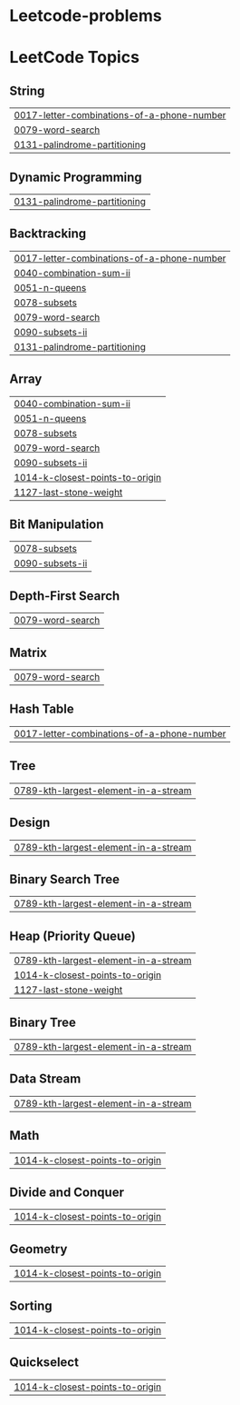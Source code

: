 # Leetcode-problems
<!---LeetCode Topics Start-->
# LeetCode Topics
## String
|  |
| ------- |
| [0017-letter-combinations-of-a-phone-number](https://github.com/ELIK-code-exciting/Leetcode-problems/tree/master/0017-letter-combinations-of-a-phone-number) |
| [0079-word-search](https://github.com/ELIK-code-exciting/Leetcode-problems/tree/master/0079-word-search) |
| [0131-palindrome-partitioning](https://github.com/ELIK-code-exciting/Leetcode-problems/tree/master/0131-palindrome-partitioning) |
## Dynamic Programming
|  |
| ------- |
| [0131-palindrome-partitioning](https://github.com/ELIK-code-exciting/Leetcode-problems/tree/master/0131-palindrome-partitioning) |
## Backtracking
|  |
| ------- |
| [0017-letter-combinations-of-a-phone-number](https://github.com/ELIK-code-exciting/Leetcode-problems/tree/master/0017-letter-combinations-of-a-phone-number) |
| [0040-combination-sum-ii](https://github.com/ELIK-code-exciting/Leetcode-problems/tree/master/0040-combination-sum-ii) |
| [0051-n-queens](https://github.com/ELIK-code-exciting/Leetcode-problems/tree/master/0051-n-queens) |
| [0078-subsets](https://github.com/ELIK-code-exciting/Leetcode-problems/tree/master/0078-subsets) |
| [0079-word-search](https://github.com/ELIK-code-exciting/Leetcode-problems/tree/master/0079-word-search) |
| [0090-subsets-ii](https://github.com/ELIK-code-exciting/Leetcode-problems/tree/master/0090-subsets-ii) |
| [0131-palindrome-partitioning](https://github.com/ELIK-code-exciting/Leetcode-problems/tree/master/0131-palindrome-partitioning) |
## Array
|  |
| ------- |
| [0040-combination-sum-ii](https://github.com/ELIK-code-exciting/Leetcode-problems/tree/master/0040-combination-sum-ii) |
| [0051-n-queens](https://github.com/ELIK-code-exciting/Leetcode-problems/tree/master/0051-n-queens) |
| [0078-subsets](https://github.com/ELIK-code-exciting/Leetcode-problems/tree/master/0078-subsets) |
| [0079-word-search](https://github.com/ELIK-code-exciting/Leetcode-problems/tree/master/0079-word-search) |
| [0090-subsets-ii](https://github.com/ELIK-code-exciting/Leetcode-problems/tree/master/0090-subsets-ii) |
| [1014-k-closest-points-to-origin](https://github.com/ELIK-code-exciting/Leetcode-problems/tree/master/1014-k-closest-points-to-origin) |
| [1127-last-stone-weight](https://github.com/ELIK-code-exciting/Leetcode-problems/tree/master/1127-last-stone-weight) |
## Bit Manipulation
|  |
| ------- |
| [0078-subsets](https://github.com/ELIK-code-exciting/Leetcode-problems/tree/master/0078-subsets) |
| [0090-subsets-ii](https://github.com/ELIK-code-exciting/Leetcode-problems/tree/master/0090-subsets-ii) |
## Depth-First Search
|  |
| ------- |
| [0079-word-search](https://github.com/ELIK-code-exciting/Leetcode-problems/tree/master/0079-word-search) |
## Matrix
|  |
| ------- |
| [0079-word-search](https://github.com/ELIK-code-exciting/Leetcode-problems/tree/master/0079-word-search) |
## Hash Table
|  |
| ------- |
| [0017-letter-combinations-of-a-phone-number](https://github.com/ELIK-code-exciting/Leetcode-problems/tree/master/0017-letter-combinations-of-a-phone-number) |
## Tree
|  |
| ------- |
| [0789-kth-largest-element-in-a-stream](https://github.com/ELIK-code-exciting/Leetcode-problems/tree/master/0789-kth-largest-element-in-a-stream) |
## Design
|  |
| ------- |
| [0789-kth-largest-element-in-a-stream](https://github.com/ELIK-code-exciting/Leetcode-problems/tree/master/0789-kth-largest-element-in-a-stream) |
## Binary Search Tree
|  |
| ------- |
| [0789-kth-largest-element-in-a-stream](https://github.com/ELIK-code-exciting/Leetcode-problems/tree/master/0789-kth-largest-element-in-a-stream) |
## Heap (Priority Queue)
|  |
| ------- |
| [0789-kth-largest-element-in-a-stream](https://github.com/ELIK-code-exciting/Leetcode-problems/tree/master/0789-kth-largest-element-in-a-stream) |
| [1014-k-closest-points-to-origin](https://github.com/ELIK-code-exciting/Leetcode-problems/tree/master/1014-k-closest-points-to-origin) |
| [1127-last-stone-weight](https://github.com/ELIK-code-exciting/Leetcode-problems/tree/master/1127-last-stone-weight) |
## Binary Tree
|  |
| ------- |
| [0789-kth-largest-element-in-a-stream](https://github.com/ELIK-code-exciting/Leetcode-problems/tree/master/0789-kth-largest-element-in-a-stream) |
## Data Stream
|  |
| ------- |
| [0789-kth-largest-element-in-a-stream](https://github.com/ELIK-code-exciting/Leetcode-problems/tree/master/0789-kth-largest-element-in-a-stream) |
## Math
|  |
| ------- |
| [1014-k-closest-points-to-origin](https://github.com/ELIK-code-exciting/Leetcode-problems/tree/master/1014-k-closest-points-to-origin) |
## Divide and Conquer
|  |
| ------- |
| [1014-k-closest-points-to-origin](https://github.com/ELIK-code-exciting/Leetcode-problems/tree/master/1014-k-closest-points-to-origin) |
## Geometry
|  |
| ------- |
| [1014-k-closest-points-to-origin](https://github.com/ELIK-code-exciting/Leetcode-problems/tree/master/1014-k-closest-points-to-origin) |
## Sorting
|  |
| ------- |
| [1014-k-closest-points-to-origin](https://github.com/ELIK-code-exciting/Leetcode-problems/tree/master/1014-k-closest-points-to-origin) |
## Quickselect
|  |
| ------- |
| [1014-k-closest-points-to-origin](https://github.com/ELIK-code-exciting/Leetcode-problems/tree/master/1014-k-closest-points-to-origin) |
<!---LeetCode Topics End-->